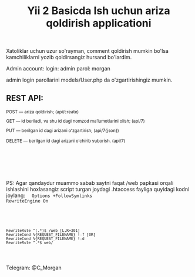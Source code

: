 <p align="center">
    <h1 align="center">Yii 2 Basicda Ish uchun ariza qoldirish applicationi</h1>
    <br>
</p>

<p>
Xatoliklar uchun uzur so'rayman, comment qoldirish mumkin bo'lsa kamchiliklarni yozib qoldirsangiz hursand bo'lardim.

Admin account:
login: admin
parol: morgan

admin login parollarini models/User.php da o'zgartirishingiz mumkin.

<h2>REST API:</h2>
<small>
POST — ariza qoldirish; (api/create)

GET — id beriladi, va shu id dagi nomzod maʼlumotlarini olish; (api/7)

PUT — berilgan id dagi arizani oʻzgartirish; (api/7{json})

DELETE — berilgan id dagi arizani oʻchirib yuborish. (api/7)
</small>
<br><br><br><br><br><br>


PS: 
Agar qandaydur muammo sabab saytni faqat /web papkasi orqali ishlashini hoxlasangiz script turgan joydagi .htaccess fayliga quyidagi kodni joylang:
<code>
<IfModule mod_rewrite.c>
    Options +FollowSymlinks
    RewriteEngine On
</IfModule>

<IfModule mod_rewrite.c>


    RewriteRule ^(.*)$ /web [L,R=301]
    RewriteCond %{REQUEST_FILENAME} !-f [OR]
    RewriteCond %{REQUEST_FILENAME} !-d
    RewriteRule ^.*$ web/
</IfModule>
</code>

Telegram: @C_Morgan</p>